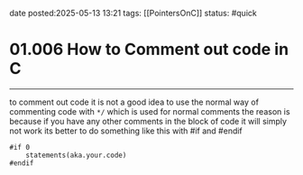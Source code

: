 date posted:2025-05-13 13:21
tags: [[PointersOnC]]
status: #quick
# 01.006 How to Comment out code in C
---

to comment out code it is not a good idea to use the normal way of commenting code with `*/` which is used for normal comments 
the reason is because if you have any other comments in the block of code it will simply not work
its better to do something like this with #if and #endif
```
#if 0
	statements(aka.your.code)
#endif
```

